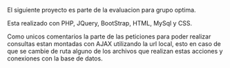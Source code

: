 El siguiente proyecto es parte de la evaluacion para grupo optima.

Esta realizado con PHP, JQuery, BootStrap, HTML, MySql y CSS.

Como unicos comentarios la parte de las peticiones para poder realizar consultas estan montadas con AJAX utilizando la url local, esto en caso de que se cambie de ruta alguno de los archivos que realizan estas acciones y conexiones con la base de datos.
 
